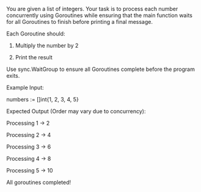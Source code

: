 You are given a list of integers. Your task is to process each number concurrently using Goroutines while ensuring that the main function waits for all Goroutines to finish before printing a final message.



Each Goroutine should:

1. Multiply the number by 2

2. Print the result



Use sync.WaitGroup to ensure all Goroutines complete before the program exits.



Example Input:

numbers := []int{1, 2, 3, 4, 5}

Expected Output (Order may vary due to concurrency):

Processing 1 -> 2  

Processing 2 -> 4  

Processing 3 -> 6  

Processing 4 -> 8  

Processing 5 -> 10  

All goroutines completed!